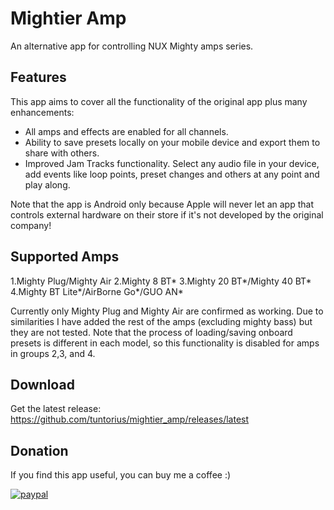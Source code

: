 # Mightier Amp

An alternative app for controlling NUX Mighty amps series.

## Features
This app aims to cover all the functionality of the original app plus many enhancements:
- All amps and effects are enabled for all channels.
- Ability to save presets locally on your mobile device and export them to share with others.
- Improved Jam Tracks functionality. Select any audio file in your device, add events like loop points, preset changes and others at any point and play along.

Note that the app is Android only because Apple will never let an app that controls external hardware on their store if it's not developed by the original company!

## Supported Amps

1.Mighty Plug/Mighty Air
2.Mighty 8 BT*
3.Mighty 20 BT*/Mighty 40 BT*
4.Mighty BT Lite*/AirBorne Go*/GUO AN*

Currently only Mighty Plug and Mighty Air are confirmed as working. Due to similarities I have added the rest of the amps (excluding mighty bass) but they are not tested. Note that the process of loading/saving onboard presets is different in each model, so this functionality is disabled for amps in groups 2,3, and 4.

## Download
Get the latest release:
https://github.com/tuntorius/mightier_amp/releases/latest

## Donation
If you find this app useful, you can buy me a coffee  :) 

[![paypal](https://www.paypalobjects.com/en_US/i/btn/btn_donateCC_LG.gif)](https://www.paypal.com/donate?hosted_button_id=FZWWAM4NUFRPC)
